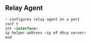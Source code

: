 
## Relay Agent
```js
! configures relay agent on a port
conf t
int <interface>
ip helper-address <ip of dhcp server>
end
```